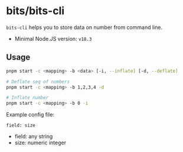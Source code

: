 # bits/bits-cli

`bits-cli` helps you to store data on number from command line.

- Minimal Node.JS version: `v18.3`

## Usage

```sh
pnpm start -c <mapping> -b <data> [-i, --inflate] [-d, --deflate]

# Deflate seq of numbers
pnpm start -c <mapping> -b 1,2,3,4 -d

# Inflate number
pnpm start -c <mapping> -b 0 -i
```

Example config file:

```
field: size
```

- field: any string
- size: numeric integer
